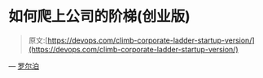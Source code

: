 # 如何爬上公司的阶梯(创业版)

> 原文:[https://devops.com/climb-corporate-ladder-startup-version/](https://devops.com/climb-corporate-ladder-startup-version/)

— [罗尔泊](https://devops.com/author/breselman/)